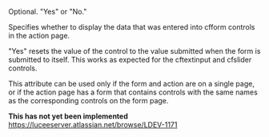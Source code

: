 Optional. "Yes" or "No."

Specifies whether to display the data that was entered into cfform controls in the action page.

"Yes" resets the value of the control to the value submitted when the form is submitted to itself. This works as expected for the cftextinput and cfslider controls.
		
This attribute can be used only if the form and action are on a single page, or if the action page has a form that contains controls with the same names as the corresponding controls on the form page.  

**This has not yet been implemented**  <https://luceeserver.atlassian.net/browse/LDEV-1171>
